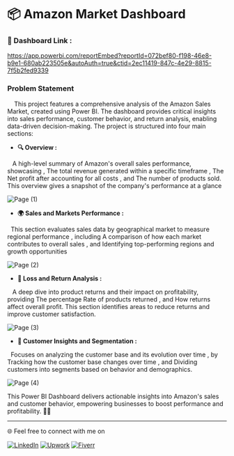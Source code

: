 
# 📦 Amazon Market Dashboard


### 🔗 Dashboard Link  :
[https://app.powerbi.com/reportEmbed?reportId=072bef80-f198-46e8-b9e1-680ab223505e&autoAuth=true&ctid=2ec11419-847c-4e29-8815-7f5b2fed9339
](https://app.powerbi.com/links/-tGm1Ieqwb?ctid=2ec11419-847c-4e29-8815-7f5b2fed9339&pbi_source=linkShare)

### Problem Statement

&nbsp;&nbsp;&nbsp;&nbsp;This project features a comprehensive analysis of the Amazon Sales Market, created using Power BI. The dashboard provides critical insights into sales performance, customer behavior, and return analysis, enabling data-driven decision-making. The project is structured into four main sections:

- **🔍 Overview :**

&nbsp;&nbsp; A high-level summary of Amazon's overall sales performance, showcasing , The total revenue generated within a specific timeframe , The Net profit after accounting for all costs , and The number of products sold. This overview gives a snapshot of the company's performance at a glance

![Page  (1)](https://github.com/user-attachments/assets/a5bb17b1-f8ae-4ecb-9682-99d3e4c5fee6)

-  **🌍 Sales and Markets Performance :**

&nbsp;&nbsp;This section evaluates sales data by geographical market to measure regional performance , including A comparison of how each market contributes to overall sales , and  Identifying top-performing regions and growth opportunities

![Page  (2)](https://github.com/user-attachments/assets/a8e12af2-81dc-42d7-9923-24c038b7c525)


-  **🚨 Loss and Return Analysis :**

&nbsp;&nbsp; A deep dive into product returns and their impact on profitability, providing The percentage Rate of products returned , and  How returns affect overall profit. This section identifies areas to reduce returns and improve customer satisfaction. 

![Page  (3)](https://github.com/user-attachments/assets/4d597789-1ad4-4f2e-90d7-e195c486816b)


-  **👥 Customer Insights and Segmentation :**
  
&nbsp;&nbsp;Focuses on analyzing the customer base and its evolution over time , by Tracking how the customer base changes over time , and Dividing customers into segments based on behavior and demographics.

![Page  (4)](https://github.com/user-attachments/assets/6e208b84-be3b-4db0-a78e-9891cbfd1ca4)




This Power BI Dashboard delivers actionable insights into Amazon's sales and customer behavior, empowering businesses to boost performance and profitability. 🛒🚀

---

🌐 Feel free to connect with me on

[![LinkedIn](https://img.shields.io/badge/LinkedIn-%230077B5.svg?logo=linkedin&logoColor=white)](https://linkedin.com/in/www.linkedin.com/in/mohammed-herradi) 
[![Upwork](https://img.shields.io/badge/Upwork-%2300A3EC.svg?logo=upwork&logoColor=white)](https://www.upwork.com/) 
[![Fiverr](https://img.shields.io/badge/Fiverr-%2300B22D.svg?logo=fiverr&logoColor=white)](https://www.fiverr.com/)
